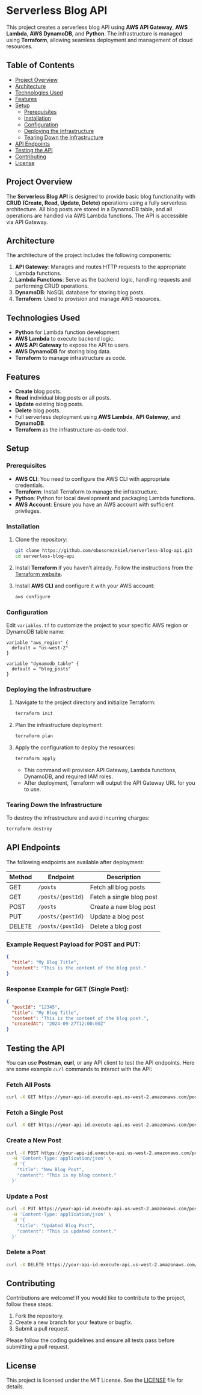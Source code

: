 # Serverless Blog API

This project creates a serverless blog API using **AWS API Gateway**, **AWS Lambda**, **AWS DynamoDB**, and **Python**. The infrastructure is managed using **Terraform**, allowing seamless deployment and management of cloud resources.

## Table of Contents

- [Project Overview](#project-overview)
- [Architecture](#architecture)
- [Technologies Used](#technologies-used)
- [Features](#features)
- [Setup](#setup)
  - [Prerequisites](#prerequisites)
  - [Installation](#installation)
  - [Configuration](#configuration)
  - [Deploying the Infrastructure](#deploying-the-infrastructure)
  - [Tearing Down the Infrastructure](#tearing-down-the-infrastructure)
- [API Endpoints](#api-endpoints)
- [Testing the API](#testing-the-api)
- [Contributing](#contributing)
- [License](#license)

## Project Overview

The **Serverless Blog API** is designed to provide basic blog functionality with **CRUD (Create, Read, Update, Delete)** operations using a fully serverless architecture. All blog posts are stored in a DynamoDB table, and all operations are handled via AWS Lambda functions. The API is accessible via API Gateway.

## Architecture

The architecture of the project includes the following components:
1. **API Gateway**: Manages and routes HTTP requests to the appropriate Lambda functions.
2. **Lambda Functions**: Serve as the backend logic, handling requests and performing CRUD operations.
3. **DynamoDB**: NoSQL database for storing blog posts.
4. **Terraform**: Used to provision and manage AWS resources.

## Technologies Used

- **Python** for Lambda function development.
- **AWS Lambda** to execute backend logic.
- **AWS API Gateway** to expose the API to users.
- **AWS DynamoDB** for storing blog data.
- **Terraform** to manage infrastructure as code.

## Features

- **Create** blog posts.
- **Read** individual blog posts or all posts.
- **Update** existing blog posts.
- **Delete** blog posts.
- Full serverless deployment using **AWS Lambda**, **API Gateway**, and **DynamoDB**.
- **Terraform** as the infrastructure-as-code tool.

## Setup

### Prerequisites

- **AWS CLI**: You need to configure the AWS CLI with appropriate credentials.
- **Terraform**: Install Terraform to manage the infrastructure.
- **Python**: Python for local development and packaging Lambda functions.
- **AWS Account**: Ensure you have an AWS account with sufficient privileges.

### Installation

1. Clone the repository:

    ```bash
    git clone https://github.com/obusorezekiel/serverless-blog-api.git
    cd serverless-blog-api
    ```

2. Install **Terraform** if you haven’t already. Follow the instructions from the [Terraform website](https://www.terraform.io/downloads.html).

3. Install **AWS CLI** and configure it with your AWS account:

    ```bash
    aws configure
    ```

### Configuration

Edit `variables.tf` to customize the project to your specific AWS region or DynamoDB table name:

```hcl
variable "aws_region" {
  default = "us-west-2"
}

variable "dynamodb_table" {
  default = "blog_posts"
}
```

### Deploying the Infrastructure

1. Navigate to the project directory and initialize Terraform:

    ```bash
    terraform init
    ```

2. Plan the infrastructure deployment:

    ```bash
    terraform plan
    ```

3. Apply the configuration to deploy the resources:

    ```bash
    terraform apply
    ```

   - This command will provision API Gateway, Lambda functions, DynamoDB, and required IAM roles.
   - After deployment, Terraform will output the API Gateway URL for you to use.

### Tearing Down the Infrastructure

To destroy the infrastructure and avoid incurring charges:

```bash
terraform destroy
```

## API Endpoints

The following endpoints are available after deployment:

| Method | Endpoint                  | Description                |
|--------|---------------------------|----------------------------|
| GET    | `/posts`                   | Fetch all blog posts       |
| GET    | `/posts/{postId}`          | Fetch a single blog post   |
| POST   | `/posts`                   | Create a new blog post     |
| PUT    | `/posts/{postId}`          | Update a blog post         |
| DELETE | `/posts/{postId}`          | Delete a blog post         |

### Example Request Payload for POST and PUT:

```json
{
  "title": "My Blog Title",
  "content": "This is the content of the blog post."
}
```

### Response Example for GET (Single Post):

```json
{
  "postId": "12345",
  "title": "My Blog Title",
  "content": "This is the content of the blog post.",
  "createdAt": "2024-09-27T12:00:00Z"
}
```

## Testing the API

You can use **Postman**, **curl**, or any API client to test the API endpoints. Here are some example `curl` commands to interact with the API:

### Fetch All Posts

```bash
curl -X GET https://your-api-id.execute-api.us-west-2.amazonaws.com/posts
```

### Fetch a Single Post

```bash
curl -X GET https://your-api-id.execute-api.us-west-2.amazonaws.com/posts/{postId}
```

### Create a New Post

```bash
curl -X POST https://your-api-id.execute-api.us-west-2.amazonaws.com/posts \
  -H 'Content-Type: application/json' \
  -d '{
    "title": "New Blog Post",
    "content": "This is my blog content."
  }'
```

### Update a Post

```bash
curl -X PUT https://your-api-id.execute-api.us-west-2.amazonaws.com/posts/{postId} \
  -H 'Content-Type: application/json' \
  -d '{
    "title": "Updated Blog Post",
    "content": "This is updated content."
  }'
```

### Delete a Post

```bash
curl -X DELETE https://your-api-id.execute-api.us-west-2.amazonaws.com/posts/{postId}
```

## Contributing

Contributions are welcome! If you would like to contribute to the project, follow these steps:

1. Fork the repository.
2. Create a new branch for your feature or bugfix.
3. Submit a pull request.

Please follow the coding guidelines and ensure all tests pass before submitting a pull request.

## License

This project is licensed under the MIT License. See the [LICENSE](LICENSE) file for details.